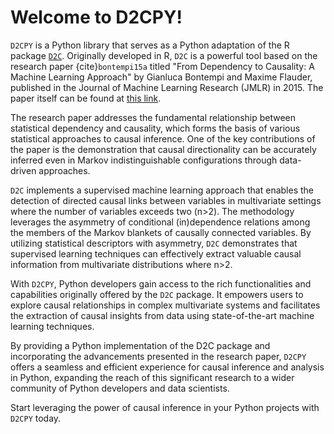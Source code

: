 # Welcome to D2CPY!

`D2CPY` is a Python library that serves as a Python adaptation of the R package [`D2C`](https://github.com/gbonte/D2C). Originally developed in R, `D2C` is a powerful tool based on the research paper {cite}`bontempi15a` titled "From Dependency to Causality: A Machine Learning Approach" by Gianluca Bontempi and Maxime Flauder, published in the Journal of Machine Learning Research (JMLR) in 2015. The paper itself can be found at [this link](http://jmlr.org/papers/v16/bontempi15a.html).

The research paper addresses the fundamental relationship between statistical dependency and causality, which forms the basis of various statistical approaches to causal inference. One of the key contributions of the paper is the demonstration that causal directionality can be accurately inferred even in Markov indistinguishable configurations through data-driven approaches.

`D2C` implements a supervised machine learning approach that enables the detection of directed causal links between variables in multivariate settings where the number of variables exceeds two (n>2). The methodology leverages the asymmetry of conditional (in)dependence relations among the members of the Markov blankets of causally connected variables. By utilizing statistical descriptors with asymmetry, `D2C` demonstrates that supervised learning techniques can effectively extract valuable causal information from multivariate distributions where n>2.

With `D2CPY`, Python developers gain access to the rich functionalities and capabilities originally offered by the `D2C` package. It empowers users to explore causal relationships in complex multivariate systems and facilitates the extraction of causal insights from data using state-of-the-art machine learning techniques.

By providing a Python implementation of the D2C package and incorporating the advancements presented in the research paper, `D2CPY` offers a seamless and efficient experience for causal inference and analysis in Python, expanding the reach of this significant research to a wider community of Python developers and data scientists.

Start leveraging the power of causal inference in your Python projects with `D2CPY` today.
